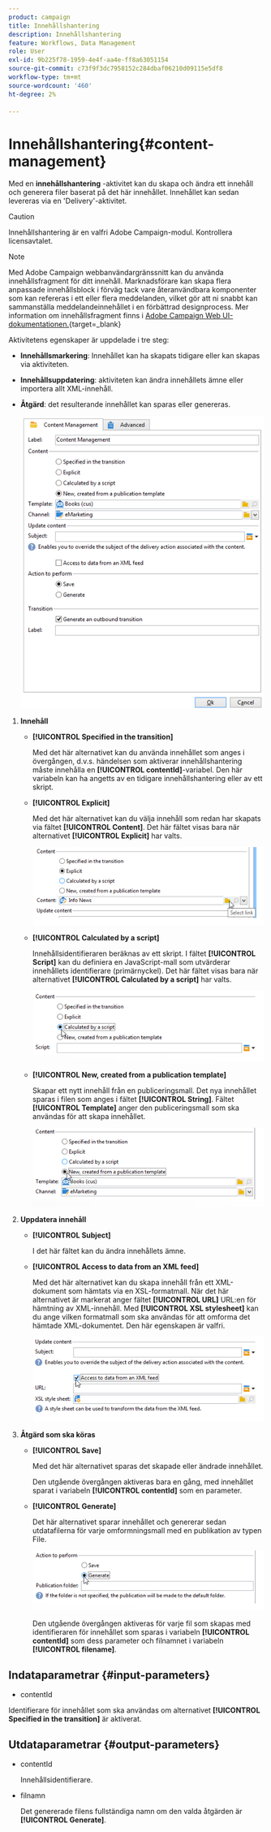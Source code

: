 ```yaml
---
product: campaign
title: Innehållshantering
description: Innehållshantering
feature: Workflows, Data Management
role: User
exl-id: 9b225f78-1959-4e4f-aa4e-ff8a63051154
source-git-commit: c73f9f3dc7958152c284dbaf06210d09115e5df8
workflow-type: tm+mt
source-wordcount: '460'
ht-degree: 2%

---
```


# Innehållshantering{#content-management}

Med en **innehållshantering** -aktivitet kan du skapa och ändra ett innehåll och generera filer baserat på det här innehållet. Innehållet kan sedan levereras via en &#39;Delivery&#39;-aktivitet.

>[!CAUTION]
>
>Innehållshantering är en valfri Adobe Campaign-modul. Kontrollera licensavtalet.

>[!NOTE]
>
>Med Adobe Campaign webbanvändargränssnitt kan du använda innehållsfragment för ditt innehåll. Marknadsförare kan skapa flera anpassade innehållsblock i förväg tack vare återanvändbara komponenter som kan refereras i ett eller flera meddelanden, vilket gör att ni snabbt kan sammanställa meddelandeinnehållet i en förbättrad designprocess. Mer information om innehållsfragment finns i [Adobe Campaign Web UI-dokumentationen.](https://experienceleague.adobe.com/en/docs/campaign-web/v8/content/manage-reusable-content/fragments/fragments){target=_blank}

Aktivitetens egenskaper är uppdelade i tre steg:

* **Innehållsmarkering**: Innehållet kan ha skapats tidigare eller kan skapas via aktiviteten.
* **Innehållsuppdatering**: aktiviteten kan ändra innehållets ämne eller importera allt XML-innehåll.
* **Åtgärd**: det resulterande innehållet kan sparas eller genereras.

  ![](assets/content_mgmt_edit.png)

1. **Innehåll**

   * **[!UICONTROL Specified in the transition]**

     Med det här alternativet kan du använda innehållet som anges i övergången, d.v.s. händelsen som aktiverar innehållshantering måste innehålla en **[!UICONTROL contentId]**-variabel. Den här variabeln kan ha angetts av en tidigare innehållshantering eller av ett skript.

   * **[!UICONTROL Explicit]**

     Med det här alternativet kan du välja innehåll som redan har skapats via fältet **[!UICONTROL Content]**. Det här fältet visas bara när alternativet **[!UICONTROL Explicit]** har valts.

     ![](assets/content_mgmt_explicit.png)

   * **[!UICONTROL Calculated by a script]**

     Innehållsidentifieraren beräknas av ett skript. I fältet **[!UICONTROL Script]** kan du definiera en JavaScript-mall som utvärderar innehållets identifierare (primärnyckel). Det här fältet visas bara när alternativet **[!UICONTROL Calculated by a script]** har valts.

     ![](assets/content_mgmt_script.png)

   * **[!UICONTROL New, created from a publication template]**

     Skapar ett nytt innehåll från en publiceringsmall. Det nya innehållet sparas i filen som anges i fältet **[!UICONTROL String]**. Fältet **[!UICONTROL Template]** anger den publiceringsmall som ska användas för att skapa innehållet.

     ![](assets/content_mgmt_new.png)

1. **Uppdatera innehåll**

   * **[!UICONTROL Subject]**

     I det här fältet kan du ändra innehållets ämne.

   * **[!UICONTROL Access to data from an XML feed]**

     Med det här alternativet kan du skapa innehåll från ett XML-dokument som hämtats via en XSL-formatmall. När det här alternativet är markerat anger fältet **[!UICONTROL URL]** URL:en för hämtning av XML-innehåll. Med **[!UICONTROL XSL stylesheet]** kan du ange vilken formatmall som ska användas för att omforma det hämtade XML-dokumentet. Den här egenskapen är valfri.

     ![](assets/content_mgmt_xmlcontent.png)

1. **Åtgärd som ska köras**

   * **[!UICONTROL Save]**

     Med det här alternativet sparas det skapade eller ändrade innehållet.

     Den utgående övergången aktiveras bara en gång, med innehållet sparat i variabeln **[!UICONTROL contentId]** som en parameter.

   * **[!UICONTROL Generate]**

     Det här alternativet sparar innehållet och genererar sedan utdatafilerna för varje omformningsmall med en publikation av typen File.

     ![](assets/content_mgmt_generate.png)

     Den utgående övergången aktiveras för varje fil som skapas med identifieraren för innehållet som sparas i variabeln **[!UICONTROL contentId]** som dess parameter och filnamnet i variabeln **[!UICONTROL filename]**.

## Indataparametrar {#input-parameters}

* contentId

Identifierare för innehållet som ska användas om alternativet **[!UICONTROL Specified in the transition]** är aktiverat.

## Utdataparametrar {#output-parameters}

* contentId

  Innehållsidentifierare.

* filnamn

  Det genererade filens fullständiga namn om den valda åtgärden är **[!UICONTROL Generate]**.

